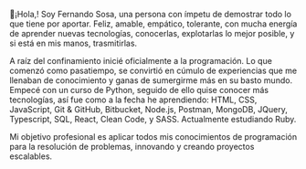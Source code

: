 👋¡Hola,! Soy Fernando Sosa, una persona con ímpetu de demostrar todo lo que
tiene por aportar. Feliz, amable, empático, tolerante, con mucha energía de aprender nuevas
tecnologías, conocerlas, explotarlas lo mejor posible, y si está en mis manos, trasmitirlas.

A raíz del confinamiento inicié oficialmente a la programación. Lo que comenzó como
pasatiempo, se convirtió en cúmulo de experiencias que me llenaban de conocimiento y ganas
de sumergirme más en su basto mundo. Empecé con un curso de Python, seguido de ello quise
conocer más tecnologías, así fue como a la fecha he aprendiendo: HTML, CSS, JavaScript, Git & GitHub, Bitbucket, Node.js, Postman, MongoDB, JQuery, Typescript, SQL, React, Clean Code, y SASS. Actualmente estudiando Ruby.

Mi objetivo profesional es aplicar todos mis conocimientos de programación para la resolución de problemas, innovando y creando proyectos escalables.
